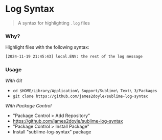 # Log Syntax

> A syntax for highlighting `.log` files

### Why?

Highlight files with the following syntax:

```txt
[2024-11-19 21:45:43] local.ENV: the rest of the log message
```

### Usage

*With Git*

- `cd $HOME/Library/Application\ Support/Sublime\ Text\ 3/Packages`
- `git clone https://github.com/james2doyle/sublime-log-syntax`

*With Package Control*

- "Package Control > Add Repository"
- https://github.com/james2doyle/sublime-log-syntax
- "Package Control > Install Package"
- Install "sublime-log-syntax" package